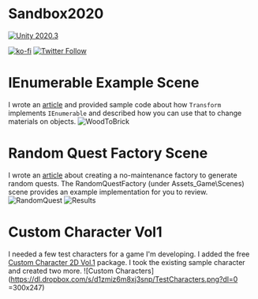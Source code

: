 # Sandbox2020
[![Unity 2020.3](https://img.shields.io/badge/unity-2020.3-blue.svg)](https://unity3d.com/get-unity/download)

[![ko-fi](https://ko-fi.com/img/githubbutton_sm.svg)](https://ko-fi.com/N4N812NL2) [![Twitter Follow](https://img.shields.io/twitter/follow/weirdbearddev?style=social)](https://twitter.com/intent/user?screen_name=weirdbearddev) 

# IEnumerable Example Scene
I wrote an [article](http://weirdbearddev.com/2020/10/19/unitys-transform-implements-ienumerable/) and provided sample code about how `Transform` implements `IEnumerable` and described how you can use that to change materials on objects.
![WoodToBrick](https://dl.dropbox.com/s/tvbjxi210sovmg9/WoodToBrickWall.gif?dl=0)

# Random Quest Factory Scene
I wrote an [article](http://weirdbearddev.com/2020/12/05/building-a-random-quest-generator/) about creating a no-maintenance factory to generate random quests.  The RandomQuestFactory (under Assets\_Game\Scenes) scene provides an example implementation for you to review.
![RandomQuest](https://dl.dropbox.com/s/0uhrjh08w6f1kxu/RandomQuestFactory-Main.png?dl=0)
![Results](https://dl.dropbox.com/s/hi2vfj759gwpai0/RandomQuestFactory-Result.png?dl=0)

# Custom Character Vol1
I needed a few test characters for a game I'm developing.  I added the free [Custom Character 2D Vol.1](https://assetstore.unity.com/packages/2d/characters/custom-character-2d-vol-1-65144) package.  I took the existing sample character and created two more.
![Custom Characters](https://dl.dropbox.com/s/d1zmiz6m8xj3snp/TestCharacters.png?dl=0 =300x247)